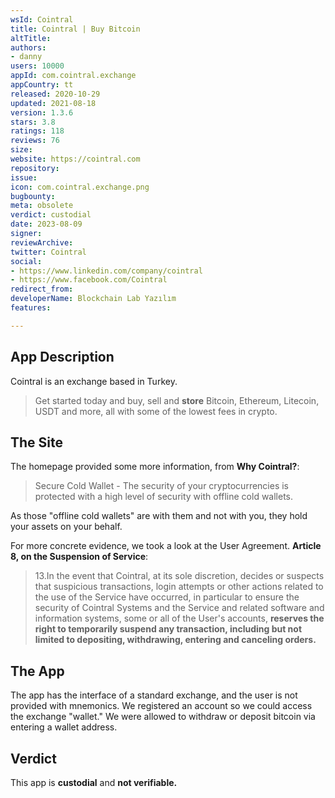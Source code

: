 ```yaml
---
wsId: Cointral
title: Cointral | Buy Bitcoin
altTitle: 
authors:
- danny
users: 10000
appId: com.cointral.exchange
appCountry: tt
released: 2020-10-29
updated: 2021-08-18
version: 1.3.6
stars: 3.8
ratings: 118
reviews: 76
size: 
website: https://cointral.com
repository: 
issue: 
icon: com.cointral.exchange.png
bugbounty: 
meta: obsolete
verdict: custodial
date: 2023-08-09
signer: 
reviewArchive: 
twitter: Cointral
social:
- https://www.linkedin.com/company/cointral
- https://www.facebook.com/Cointral
redirect_from: 
developerName: Blockchain Lab Yazılım
features: 

---
```


## App Description
Cointral is an exchange based in Turkey.

> Get started today and buy, sell and **store** Bitcoin, Ethereum, Litecoin, USDT and more, all with some of the lowest fees in crypto.

## The Site
The homepage provided some more information, from **Why Cointral?**:

> Secure Cold Wallet - The security of your cryptocurrencies is protected with a high level of security with offline cold wallets.

As those "offline cold wallets" are with them and not with you, they hold your assets on your behalf.

For more concrete evidence, we took a look at the User Agreement. **Article 8, on the Suspension of Service**:

> 13.In the event that Cointral, at its sole discretion, decides or suspects that suspicious transactions, login attempts or other actions related to the use of the Service have occurred, in particular to ensure the security of Cointral Systems and the Service and related software and information systems, some or all of the User's accounts, **reserves the right to temporarily suspend any transaction, including but not limited to depositing, withdrawing, entering and canceling orders.**

## The App
The app has the interface of a standard exchange, and the user is not provided with mnemonics. We registered an account so we could access the exchange "wallet." We were allowed to withdraw or deposit bitcoin via entering a wallet address.

## Verdict
This app is **custodial** and **not verifiable.**
